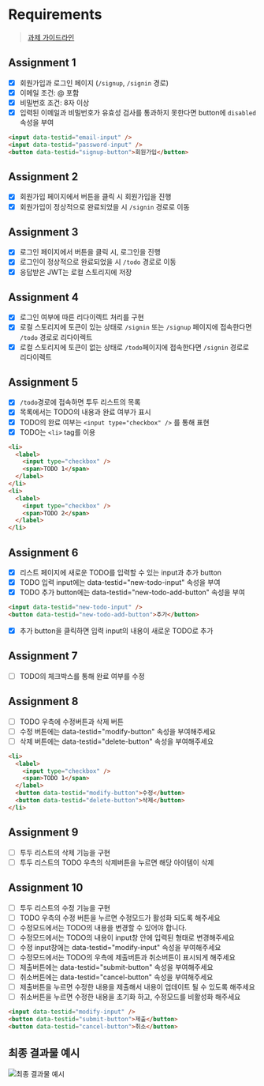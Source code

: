 # Requirements

> [과제 가이드라인](https://github.com/walking-sunset/selection-task)

## Assignment 1

- [x] 회원가입과 로그인 페이지 (`/signup`, `/signin` 경로)
- [x] 이메일 조건: @ 포함
- [x] 비밀번호 조건: 8자 이상
- [x] 입력된 이메일과 비밀번호가 유효성 검사를 통과하지 못한다면 button에 `disabled` 속성을 부여

```html
<input data-testid="email-input" />
<input data-testid="password-input" />
<button data-testid="signup-button">회원가입</button>
```

## Assignment 2

- [x] 회원가입 페이지에서 버튼을 클릭 시 회원가입을 진행
- [x] 회원가입이 정상적으로 완료되었을 시 `/signin` 경로로 이동

## Assignment 3

- [x] 로그인 페이지에서 버튼을 클릭 시, 로그인을 진행
- [x] 로그인이 정상적으로 완료되었을 시 `/todo` 경로로 이동
- [x] 응답받은 JWT는 로컬 스토리지에 저장

## Assignment 4

- [x] 로그인 여부에 따른 리다이렉트 처리를 구현
- [x] 로컬 스토리지에 토큰이 있는 상태로 `/signin` 또는 `/signup` 페이지에 접속한다면 `/todo` 경로로 리다이렉트
- [x] 로컬 스토리지에 토큰이 없는 상태로 `/todo`페이지에 접속한다면 `/signin` 경로로 리다이렉트

## Assignment 5

- [x] `/todo`경로에 접속하면 투두 리스트의 목록
- [x] 목록에서는 TODO의 내용과 완료 여부가 표시
- [x] TODO의 완료 여부는 `<input type="checkbox" />` 를 통해 표현
- [x] TODO는 `<li>` tag를 이용

```html
<li>
  <label>
    <input type="checkbox" />
    <span>TODO 1</span>
  </label>
</li>
<li>
  <label>
    <input type="checkbox" />
    <span>TODO 2</span>
  </label>
</li>
```

## Assignment 6

- [x] 리스트 페이지에 새로운 TODO를 입력할 수 있는 input과 추가 button
- [x] TODO 입력 input에는 data-testid="new-todo-input" 속성을 부여
- [x] TODO 추가 button에는 data-testid="new-todo-add-button" 속성을 부여

```html
<input data-testid="new-todo-input" />
<button data-testid="new-todo-add-button">추가</button>
```

- [x] 추가 button을 클릭하면 입력 input의 내용이 새로운 TODO로 추가

## Assignment 7

- [ ] TODO의 체크박스를 통해 완료 여부를 수정

## Assignment 8

- [ ] TODO 우측에 수정버튼과 삭제 버튼
- [ ] 수정 버튼에는 data-testid="modify-button" 속성을 부여해주세요
- [ ] 삭제 버튼에는 data-testid="delete-button" 속성을 부여해주세요

```html
<li>
  <label>
    <input type="checkbox" />
    <span>TODO 1</span>
  </label>
  <button data-testid="modify-button">수정</button>
  <button data-testid="delete-button">삭제</button>
</li>
```

## Assignment 9

- [ ] 투두 리스트의 삭제 기능을 구현
- [ ] 투두 리스트의 TODO 우측의 삭제버튼을 누르면 해당 아이템이 삭제

## Assignment 10

- [ ] 투두 리스트의 수정 기능을 구현
- [ ] TODO 우측의 수정 버튼을 누르면 수정모드가 활성화 되도록 해주세요
- [ ] 수정모드에서는 TODO의 내용을 변경할 수 있어야 합니다.
- [ ] 수정모드에서는 TODO의 내용이 input창 안에 입력된 형태로 변경해주세요
- [ ] 수정 input창에는 data-testid="modify-input" 속성을 부여해주세요
- [ ] 수정모드에서는 TODO의 우측에 제출버튼과 취소버튼이 표시되게 해주세요
- [ ] 제출버튼에는 data-testid="submit-button" 속성을 부여해주세요
- [ ] 취소버튼에는 data-testid="cancel-button" 속성을 부여해주세요
- [ ] 제출버튼을 누르면 수정한 내용을 제출해서 내용이 업데이트 될 수 있도록 해주세요
- [ ] 취소버튼을 누르면 수정한 내용을 초기화 하고, 수정모드를 비활성화 해주세요

```html
<input data-testid="modify-input" />
<button data-testid="submit-button">제출</button>
<button data-testid="cancel-button">취소</button>
```

## 최종 결과물 예시

![최종 결과물 예시](https://user-images.githubusercontent.com/110355087/214471527-bd8037b9-f2dd-4db0-ade0-3d5ce27a6c0c.gif)
